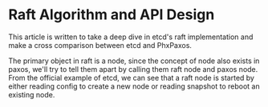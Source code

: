 #   Raft Algorithm and API Design
This article is written to take a deep dive in etcd's raft implementation and make a cross comparison between etcd and PhxPaxos.

The primary object in raft is a node, since the concept of node also exists in paxos, we'll try to tell them apart by calling them raft node and paxos node. From the official example of etcd, we can see that a raft node is started by either reading config to create a new node or reading snapshot to reboot an existing node.